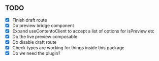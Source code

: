 ## TODO

- [x] Finish draft route
- [x] Do preview bridge component
- [x] Expand useContentoClient to accept a list of options for isPreview etc
- [x] Do the live preview composable
- [x] Do disable draft route
- [x] Check types are working for things inside this package
- [x] Do we need the plugin?
